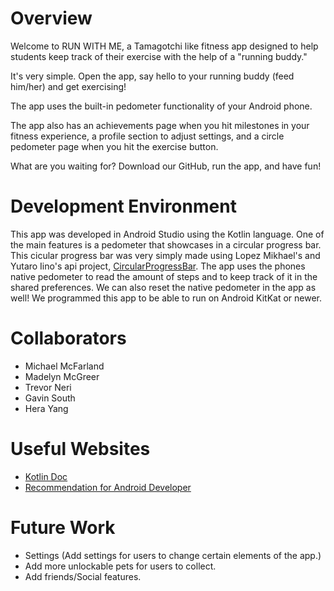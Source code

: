 # Overview

Welcome to RUN WITH ME, a Tamagotchi like fitness app designed to help students keep track of their exercise with the help of a "running buddy." 

It's very simple. Open the app, say hello to your running buddy (feed him/her) and get exercising!

The app uses the built-in pedometer functionality of your Android phone.

The app also has an achievements page when you hit milestones in your fitness experience, a profile section to adjust settings, and a circle pedometer page when you hit the exercise button.

What are you waiting for? Download our GitHub, run the app, and have fun!


# Development Environment

This app was developed in Android Studio using the Kotlin language. One of the main features is a pedometer that showcases in a circular progress bar. This cicular progress bar was very simply made using Lopez Mikhael's and Yutaro Iino's api project, [CircularProgressBar](https://github.com/lopspower/CircularProgressBar.git). The app uses the phones native pedometer to read the amount of steps and to keep track of it in the shared preferences. We can also reset the native pedometer in the app as well! We programmed this app to be able to run on Android KitKat or newer. 

# Collaborators

- Michael McFarland 
- Madelyn McGreer 
- Trevor Neri
- Gavin South 
- Hera Yang 

# Useful Websites

* [Kotlin Doc](https://kotlinlang.org/docs/home.html)
* [Recommendation for Android Developer](https://developer.android.com/kotlin/)

# Future Work

* Settings (Add settings for users to change certain elements of the app.) 
* Add more unlockable pets for users to collect. 
* Add friends/Social features. 
